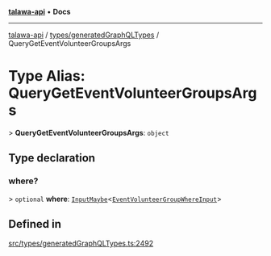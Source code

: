 [**talawa-api**](../../../README.md) • **Docs**

***

[talawa-api](../../../modules.md) / [types/generatedGraphQLTypes](../README.md) / QueryGetEventVolunteerGroupsArgs

# Type Alias: QueryGetEventVolunteerGroupsArgs

\> **QueryGetEventVolunteerGroupsArgs**: `object`

## Type declaration

### where?

\> `optional` **where**: [`InputMaybe`](InputMaybe.md)\<[`EventVolunteerGroupWhereInput`](EventVolunteerGroupWhereInput.md)\>

## Defined in

[src/types/generatedGraphQLTypes.ts:2492](https://github.com/PalisadoesFoundation/talawa-api/blob/5e38dbf44e47f2fc703410fad29ab5c8f7f26c77/src/types/generatedGraphQLTypes.ts#L2492)
